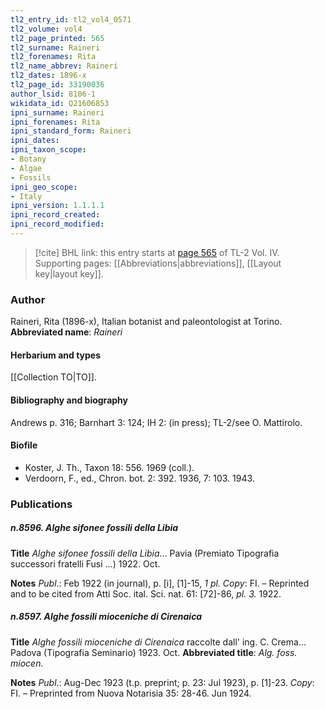 ```yaml
---
tl2_entry_id: tl2_vol4_0571
tl2_volume: vol4
tl2_page_printed: 565
tl2_surname: Raineri
tl2_forenames: Rita
tl2_name_abbrev: Raineri
tl2_dates: 1896-x
tl2_page_id: 33190036
author_lsid: 8106-1
wikidata_id: Q21606853
ipni_surname: Raineri
ipni_forenames: Rita
ipni_standard_form: Raineri
ipni_dates: 
ipni_taxon_scope: 
- Botany
- Algae
- Fossils
ipni_geo_scope: 
- Italy
ipni_version: 1.1.1.1
ipni_record_created: 
ipni_record_modified:
---
```



> [!cite] BHL link: this entry starts at [page 565](https://www.biodiversitylibrary.org/page/33190036) of TL-2 Vol. IV.
> Supporting pages: [[Abbreviations|abbreviations]], [[Layout key|layout key]].

### Author

Raineri, Rita (1896-x), Italian botanist and paleontologist at Torino. 
**Abbreviated name**: *Raineri*

#### Herbarium and types

[[Collection TO|TO]].

#### Bibliography and biography

Andrews p. 316; Barnhart 3: 124; IH 2: (in press); TL-2/see O. Mattirolo.

#### Biofile

- Koster, J. Th., Taxon 18: 556. 1969 (coll.).
- Verdoorn, F., ed., Chron. bot. 2: 392. 1936, 7: 103. 1943.

### Publications

##### n.8596. Alghe sifonee fossili della Libia

**Title**
*Alghe sifonee fossili della Libia*... Pavia (Premiato Tipografia successori fratelli Fusi ...) 1922. Oct.

**Notes**
*Publ*.: Feb 1922 (in journal), p. \[i\], \[1\]-15, *1 pl. Copy*: FI. – Reprinted and to be cited from Atti Soc. ital. Sci. nat. 61: \[72\]-86, *pl. 3.* 1922.

##### n.8597. Alghe fossili mioceniche di Cirenaica

**Title**
*Alghe fossili mioceniche di Cirenaica* raccolte dall' ing. C. Crema... Padova (Tipografia Seminario) 1923. Oct.
**Abbreviated title**: *Alg. foss. miocen.*

**Notes**
*Publ*.: Aug-Dec 1923 (t.p. preprint; p. 23: Jul 1923), p. \[1\]-23. *Copy*: FI. – Preprinted from Nuova Notarisia 35: 28-46. Jun 1924.

